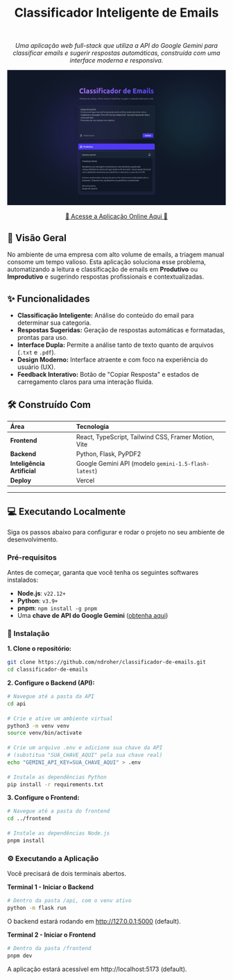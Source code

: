 <div align="center">
<h1>Classificador Inteligente de Emails</h1>
<br>

<p>
  <em>Uma aplicação web full-stack que utiliza a API do Google Gemini para classificar emails e sugerir respostas automáticas, construída com uma interface moderna e responsiva.</em>
</p>

<p>
  <img src=".github/assets/screenshot.png" alt="Screenshot da Aplicação">
</p>

<a href="https://classificador-de-emails.vercel.app/">🚀 Acesse a Aplicação Online Aqui 🚀</a>

</div>

## 🎯 Visão Geral

No ambiente de uma empresa com alto volume de emails, a triagem manual consome um tempo valioso. Esta aplicação soluciona esse problema, automatizando a leitura e classificação de emails em **Produtivo** ou **Improdutivo** e sugerindo respostas profissionais e contextualizadas.

## ✨ Funcionalidades

- **Classificação Inteligente:** Análise do conteúdo do email para determinar sua categoria.
- **Respostas Sugeridas:** Geração de respostas automáticas e formatadas, prontas para uso.
- **Interface Dupla:** Permite a análise tanto de texto quanto de arquivos (`.txt` e `.pdf`).
- **Design Moderno:** Interface atraente e com foco na experiência do usuário (UX).
- **Feedback Interativo:** Botão de "Copiar Resposta" e estados de carregamento claros para uma interação fluida.

## 🛠️ Construído Com

| Área                        | Tecnologia                                           |
| :-------------------------- | :--------------------------------------------------- |
| **Frontend**                | React, TypeScript, Tailwind CSS, Framer Motion, Vite |
| **Backend**                 | Python, Flask, PyPDF2                                |
| **Inteligência Artificial** | Google Gemini API (modelo `gemini-1.5-flash-latest`) |
| **Deploy**                  | Vercel                                               |

---

## 💻 Executando Localmente

Siga os passos abaixo para configurar e rodar o projeto no seu ambiente de desenvolvimento.

### Pré-requisitos

Antes de começar, garanta que você tenha os seguintes softwares instalados:

- **Node.js**: `v22.12+`
- **Python**: `v3.9+`
- **pnpm**: `npm install -g pnpm`
- Uma **chave de API do Google Gemini** ([obtenha aqui](https://aistudio.google.com/))

### 🔧 Instalação

**1. Clone o repositório:**

```bash
git clone https://github.com/ndroher/classificador-de-emails.git
cd classificador-de-emails
```

**2. Configure o Backend (API):**

```bash
# Navegue até a pasta da API
cd api

# Crie e ative um ambiente virtual
python3 -m venv venv
source venv/bin/activate

# Crie um arquivo .env e adicione sua chave da API
# (substitua "SUA_CHAVE_AQUI" pela sua chave real)
echo "GEMINI_API_KEY=SUA_CHAVE_AQUI" > .env

# Instale as dependências Python
pip install -r requirements.txt
```

**3. Configure o Frontend:**

```bash
# Navegue até a pasta do frontend
cd ../frontend

# Instale as dependências Node.js
pnpm install
```

### ⚙️ Executando a Aplicação

Você precisará de dois terminais abertos.

**Terminal 1 - Iniciar o Backend**

```bash
# Dentro da pasta /api, com o venv ativo
python -m flask run
```

O backend estará rodando em http://127.0.0.1:5000 (default).

**Terminal 2 - Iniciar o Frontend**

```bash
# Dentro da pasta /frontend
pnpm dev
```

A aplicação estará acessível em http://localhost:5173 (default).
